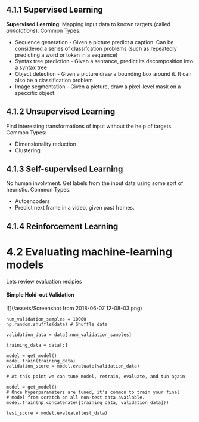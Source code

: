 ## 4.1.1 Supervised Learning
**Supervised Learning**: Mapping input data to known targets (called *annotations*).
Common Types:
- Sequence generation - Given a picture predict a caption. Can be considered a series of classifcation problems (such as repeatedly predicting a word or token in a sequence)
- Syntax tree prediction - Given a sentance, predict its decomposition into a syntax tree
- Object detection - Given a picture draw a bounding box around it. It can also be a classification problem
- Image segmentation - Given a picture, draw a pixel-level mask on a speccific object.

## 4.1.2 Unsupervised Learning
Find interesting transformations of input without the help of targets.
Common Types:
- Dimensionality reduction
- Clustering

## 4.1.3 Self-supervised Learning
No human involvment. Get labels from the input data using some sort of heuristic.
Common Types:
- Autoencoders
- Predict next frame in a video, given past frames.

## 4.1.4 Reinforcement Learning

# 4.2 Evaluating machine-learning models
Lets review evaluation recipies

#### Simple Hold-out Validation
![](/assets/Screenshot from 2018-06-07 12-08-03.png)



```
num_validation_samples = 10000
np.random.shuffle(data) # Shuffle data

validation_data = data[:num_validation_samples]

training_data = data[:]

model = get_model()
model.train(training_data)
validation_score = model.evaluate(validation_data)

# At this point we can tune model, retrain, evaluate, and tun again

model = get_model()
# Once hyperparameters are tuned, it's common to train your final
# model from scratch on all non-test data available.
model.train(np.concatenate([training_data, validation_data]))

test_score = model.evaluate(test_data)
```